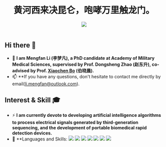 <!-- 动态打字效果 -->
<h1 align="center">
    黄河西来决昆仑，咆哮万里触龙门。
</h1>
<div align="center" ><img order-radius="100px" src="https://media.giphy.com/media/qgQUggAC3Pfv687qPC/giphy.gif"/></div>
<!-- <div align="center" ><img order-radius="100px" src="https://cdn.jsdelivr.net/gh/sun0225SUN/photos/images/202108300019556.gif"/></div> -->
<br>


## Hi there 👋

- 🚀 **I am Mengfan Li (李梦凡), a PhD candidate at Academy of Military Medical Sciences, supervised by Prof. Dongsheng Zhao (赵东升), co-advised by Prof. [Xiaochen Bo](https://pubmed.ncbi.nlm.nih.gov/?term=Xiaochen+Bo) (伯晓晨).**
- 📫 **If you have any questions, don't hesitate to contact me directly by email(li.mengfan@outlook.com). 


## Interest & Skill 🎓

- ⚡ **I am currently devote to developing artificial intelligence algorithms to process electrical signals generated by third-generation sequencing, and the development of portable biomedical rapid detection devices.**
- 🔑 **Languages and Skills: 
[![](https://img.shields.io/badge/-Python-3776AB?style=flat-square&logo=Python&logoColor=ffffff)](https://www.python.org/)
[![](https://img.shields.io/badge/-Pytorch-EE4C2C?style=flat-square&logo=Pytorch&logoColor=ffffff)](https://pytorch.org/)
[![](https://img.shields.io/badge/-jupyter-F37626?style=flat-square&logo=jupyter&logoColor=ffffff)](https://jupyter.org/)
[![](https://img.shields.io/badge/-LaTex-008B8B?style=flat-square&logo=LaTeX&logoColor=ffffff)](https://www.latex-project.org/)
[![](https://img.shields.io/badge/-Git-FFA500?style=flat-square&logo=Git&logoColor=ffffff)](https://git-scm.com/)
[![](https://img.shields.io/badge/-Markdown-000000?style=flat-square&logo=Markdown&logoColor=ffffff)](https://markdown.com.cn/)
[![](https://img.shields.io/badge/-Pycharm-228B22?style=flat-square&logo=Pycharm&logoColor=ffffff)](https://www.jetbrains.com/pycharm/)


  

<!--
Here are some ideas to get you started:
- 🔭 I’m currently working on ...
- 🌱 I’m currently learning ...
- 👯 I’m looking to collaborate on ...
- 🤔 I’m looking for help with ...
- 💬 Ask me about ...
- 📫 How to reach me: ...
- 😄 Pronouns: ...
- ⚡ Fun fact: ...
-->


